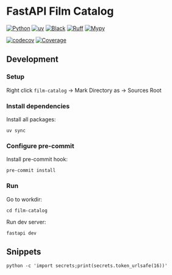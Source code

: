 # FastAPI Film Catalog

[![Python](https://img.shields.io/badge/Python-3.13-blue?logo=python&logoColor=white&style=for-the-badge)](https://www.python.org/)
[![uv](https://img.shields.io/badge/dependencies-uv-8A2BE2?logo=lightning&logoColor=white&style=for-the-badge)](https://github.com/astral-sh/uv)
[![Black](https://img.shields.io/badge/code%20style-black-000000?logo=python&logoColor=white&style=for-the-badge)](https://github.com/psf/black)
[![Ruff](https://img.shields.io/badge/linter-ruff-red?logo=ruff&logoColor=white&style=for-the-badge)](https://github.com/astral-sh/ruff)
[![Mypy](https://img.shields.io/badge/type%20checker-mypy-2E5DFF?logo=python&logoColor=white&style=for-the-badge)](https://github.com/python/mypy)

[![codecov](https://codecov.io/gh/ligremanone/film-catalog/branch/main/graph/badge.svg)](https://codecov.io/gh/ligremanone/film-catalog)
[![Coverage](https://img.shields.io/endpoint?url=https%3A%2F%2Fgist.githubusercontent.com%2Fligremanone%2F9f6aa88087b42fa47df479815ed30518%2Fraw%2Fcoverage.json)
](https://codecov.io/gh/ligremanone/film-catalog)

## Development

### Setup

Right click `film-catalog` -> Mark Directory as -> Sources Root

### Install dependencies

Install all packages:

```shell
uv sync
```

### Configure pre-commit

Install pre-commit hook:

```shell
pre-commit install
```

### Run

Go to workdir:

```shell
cd film-catalog
```

Run dev server:

```shell
fastapi dev
```

## Snippets

```shell
python -c 'import secrets;print(secrets.token_urlsafe(16))'
```
